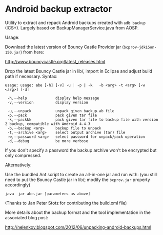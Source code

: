 Android backup extractor
========================
Utility to extract and repack Android backups created with ```adb backup``` (ICS+). 
Largely based on BackupManagerService.java from AOSP. 

Usage: 

Download the latest version of Bouncy Castle Provider jar 
(```bcprov-jdk15on-150.jar```) from here:

http://www.bouncycastle.org/latest_releases.html

Drop the latest Bouncy Castle jar in lib/, import in Eclipse and adjust 
build path if necessary.
Syntax: 

	usage: usage: abe [-h] [-v] -u | -p | -k   -b <arg> -t <arg> [-w <arg>] [-d]

	 -h,--help             display help message
	 -v,--version          display version

	 -u,--unpack           unpack given backup.ab file
	 -p,--pack             pack given tar file
	 -k,--packkk           pack given tar file to backup file with version 2 backup, compatible with Android 4.4.3
	 -b,--backup <arg>     backup file to unpack
	 -t,--archive <arg>    select output archive (tar) file
	 -w,--password <arg>   select password for unpack/pack operation
	 -d,--debug            be more verbose

If you don't specify a password the backup archive won't be encrypted but 
only compressed. 

Alternatively: 

Use the bundled Ant script to create an all-in-one jar and run with: 
(you still need to put the Bouncy Castle jar in lib/; modify the 
```bcprov.jar``` property accordingly)

```java -jar abe.jar [parameters as above]```

(Thanks to Jan Peter Stotz for contributing the build.xml file)

More details about the backup format and the tool implementation in the 
associated blog post: 

http://nelenkov.blogspot.com/2012/06/unpacking-android-backups.html
